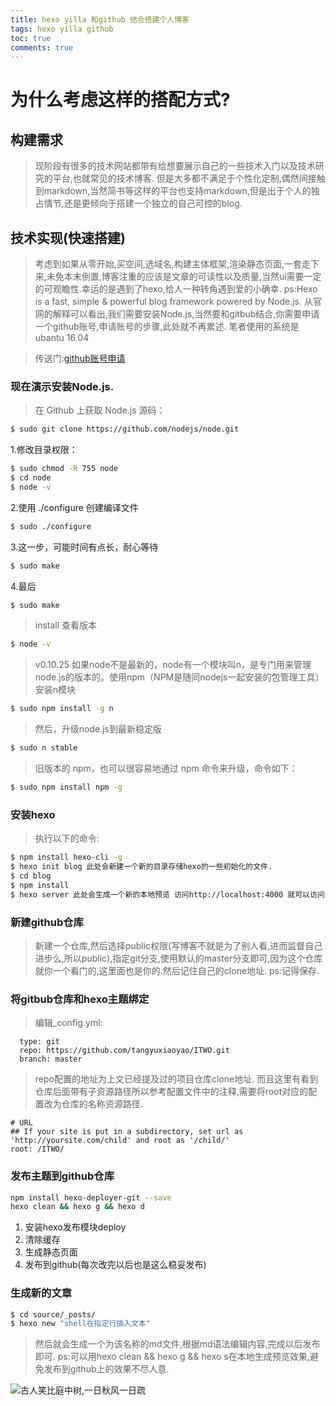 ```yaml
---
title: hexo yilla 和github 结合搭建个人博客 
tags: hexo yilla github
toc: true
comments: true
---
```



# 为什么考虑这样的搭配方式?
## 构建需求
 >现阶段有很多的技术网站都带有给想要展示自己的一些技术入门以及技术研究的平台,也就常见的技术博客.
  但是大多都不满足于个性化定制,偶然间接触到markdown,当然简书等这样的平台也支持markdown,但是出于个人的独占情节,还是更倾向于搭建一个独立的自己可控的blog.

## 技术实现(快速搭建)
>考虑到如果从零开始,买空间,选域名,构建主体框架,渲染静态页面,一套走下来,未免本末倒置,博客注重的应该是文章的可读性以及质量,当然ui需要一定的可观瞻性.幸运的是遇到了hexo,给人一种转角遇到爱的小确幸.
	  ps:Hexo is a fast, simple & powerful blog framework powered by Node.js.
	  从官网的解释可以看出,我们需要安装Node.js,当然要和gitbub结合,你需要申请一个github账号,申请账号的步骤,此处就不再累述.
	  笔者使用的系统是ubantu 16.04
	  
>传送门:[github账号申请]( https://github.com/join)

### 现在演示安装Node.js.
> 在 Github 上获取 Node.js 源码：

``` bash
$ sudo git clone https://github.com/nodejs/node.git
```

 1.修改目录权限：
``` bash
$ sudo chmod -R 755 node
$ cd node
$ node -v
```
 2.使用 ./configure 创建编译文件
``` bash
$ sudo ./configure 
```
 3.这一步，可能时间有点长，耐心等待
``` bash
$ sudo make 
```
 4.最后
``` bash
$ sudo make 
```

>install 查看版本

``` bash
$ node -v
```
>v0.10.25 如果node不是最新的，node有一个模块叫n，是专门用来管理node.js的版本的。使用npm（NPM是随同nodejs一起安装的包管理工具）安装n模块

``` bash
$ sudo npm install -g n  
```
>然后，升级node.js到最新稳定版

``` bash
$ sudo n stable  
```
>旧版本的 npm，也可以很容易地通过 npm 命令来升级，命令如下：

``` bash
$ sudo npm install npm -g
```

### 安装hexo

>执行以下的命令:

``` bash
$ npm install hexo-cli -g
$ hexo init blog 此处会新建一个新的目录存储hexo的一些初始化的文件.
$ cd blog
$ npm install
$ hexo server 此处会生成一个新的本地预览 访问http://localhost:4000 就可以访问本地的默认主题.
```

### 新建github仓库
>新建一个仓库,然后选择public权限(写博客不就是为了别人看,进而监督自己进步么,所以public),指定git分支,使用默认的master分支即可,因为这个仓库就你一个看门的,这里面也是你的.然后记住自己的clone地址.
>ps:记得保存.

### 将gitbub仓库和hexo主题绑定
>编辑_config.yml:
	
``` less
  type: git
  repo: https://github.com/tangyuxiaoyao/ITWO.git
  branch: master
```
>repo配置的地址为上文已经提及过的项目仓库clone地址.
>而且这里有看到仓库后面带有子资源路径所以参考配置文件中的注释,需要将root对应的配置改为仓库的名称资源路径.

``` vim
# URL
## If your site is put in a subdirectory, set url as 'http://yoursite.com/child' and root as '/child/'
root: /ITWO/
```


### 发布主题到github仓库

``` bash
npm install hexo-deployer-git --save
hexo clean && hexo g && hexo d
```
 1. 安装hexo发布模块deploy
 2. 清除缓存
 3. 生成静态页面
 4. 发布到github(每次改完以后也是这么稳妥发布)
### 生成新的文章

``` bash
$ cd source/_posts/
$ hexo new "shell在指定行插入文本"
```


>然后就会生成一个为该名称的md文件,根据md语法编辑内容,完成以后发布即可.
ps:可以用hexo clean && hexo g && hexo s在本地生成预览效果,避免发布到github上的效果不尽人意.


![古人笑比庭中树,一日秋风一日疏](/ITWO/assets/jscy.jpg)